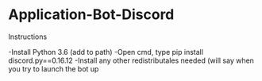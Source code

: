 # Application-Bot-Discord



Instructions

-Install Python 3.6 (add to path)
-Open cmd, type pip install discord.py==0.16.12
-Install any other redistributales needed (will say when you try to launch the bot up
